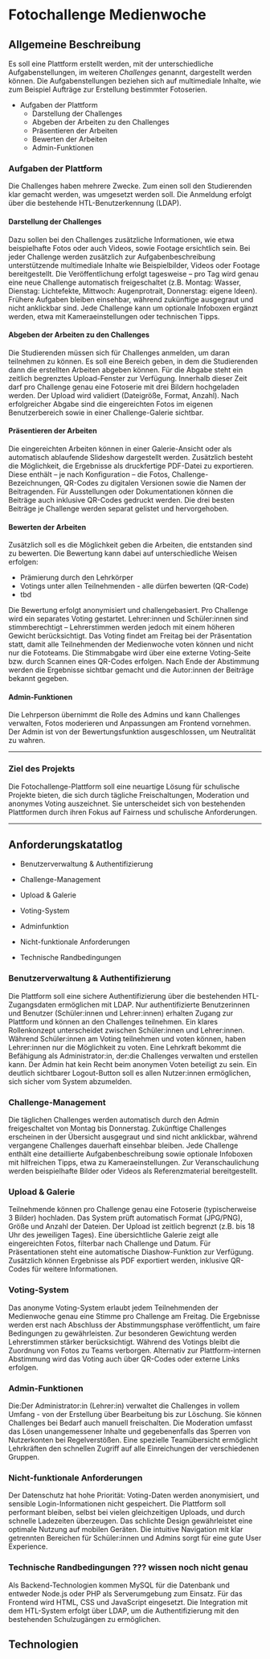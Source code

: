 # Fotochallenge Medienwoche
 
## **Allgemeine Beschreibung**
 
Es soll eine Plattform erstellt werden, mit der unterschiedliche Aufgabenstellungen, im weiteren *Challenges* genannt, dargestellt werden können. Die Aufgabenstellungen beziehen sich auf multimediale Inhalte, wie zum Beispiel Aufträge zur Erstellung bestimmter Fotoserien.
 
- Aufgaben der Plattform
    - Darstellung der Challenges
    - Abgeben der Arbeiten zu den Challenges
    - Präsentieren der Arbeiten
    - Bewerten der Arbeiten
    - Admin-Funktionen

 
### Aufgaben der Plattform
Die Challenges haben mehrere Zwecke. Zum einen soll den Studierenden klar gemacht werden, was umgesetzt werden soll. Die Anmeldung erfolgt über die bestehende HTL-Benutzerkennung (LDAP).
 
#### Darstellung der Challenges
Dazu sollen bei den Challenges zusätzliche Informationen, wie etwa beispielhafte Fotos oder auch Videos, sowie Footage ersichtlich sein. Bei jeder Challenge werden zusätzlich zur Aufgabenbeschreibung unterstützende multimediale Inhalte wie Beispielbilder, Videos oder Footage bereitgestellt. Die Veröffentlichung erfolgt tagesweise – pro Tag wird genau eine neue Challenge automatisch freigeschaltet (z.B. Montag: Wasser, Dienstag: Lichtefekte, Mittwoch: Augenprotrait, Donnerstag: eigene Ideen). Frühere Aufgaben bleiben einsehbar, während zukünftige ausgegraut und nicht anklickbar sind. Jede Challenge kann um optionale Infoboxen ergänzt werden, etwa mit Kameraeinstellungen oder technischen Tipps.
 
#### Abgeben der Arbeiten zu den Challenges
Die Studierenden müssen sich für Challenges anmelden, um daran teilnehmen zu können. Es soll eine Bereich geben, in dem die Studierenden dann die erstellten Arbeiten abgeben können. Für die Abgabe steht ein zeitlich begrenztes Upload-Fenster zur Verfügung. Innerhalb dieser Zeit darf pro Challenge genau eine Fotoserie mit drei Bildern hochgeladen werden. Der Upload wird validiert (Dateigröße, Format, Anzahl). Nach erfolgreicher Abgabe sind die eingereichten Fotos im eigenen Benutzerbereich sowie in einer Challenge-Galerie sichtbar.
 
 
 
#### Präsentieren der Arbeiten
Die eingereichten Arbeiten können in einer Galerie-Ansicht oder als automatisch ablaufende Slideshow dargestellt werden. Zusätzlich besteht die Möglichkeit, die Ergebnisse als druckfertige PDF-Datei zu exportieren. Diese enthält – je nach Konfiguration – die Fotos, Challenge-Bezeichnungen, QR-Codes zu digitalen Versionen sowie die Namen der Beitragenden. Für Ausstellungen oder Dokumentationen können die Beiträge auch inklusive QR-Codes gedruckt werden. Die drei besten Beiträge je Challenge werden separat gelistet und hervorgehoben.
 
#### Bewerten der Arbeiten
Zusätzlich soll es die Möglichkeit geben die Arbeiten, die entstanden sind zu bewerten. Die Bewertung kann dabei auf unterschiedliche Weisen erfolgen:
 
- Prämierung durch den Lehrkörper
- Votings unter allen Teilnehmenden - alle dürfen bewerten (QR-Code)
- tbd
 
Die Bewertung erfolgt anonymisiert und challengebasiert. Pro Challenge wird ein separates Voting gestartet. Lehrer:innen und Schüler:innen sind stimmberechtigt – Lehrerstimmen werden jedoch mit einem höheren Gewicht berücksichtigt. Das Voting findet am Freitag bei der Präsentation statt, damit alle Teilnehmenden der Medienwoche voten können und nicht nur die Fototeams. Die Stimmabgabe wird über eine externe Voting-Seite bzw. durch Scannen eines QR-Codes erfolgen. Nach Ende der Abstimmung werden die Ergebnisse sichtbar gemacht und die Autor:innen der Beiträge bekannt gegeben.
 
#### Admin-Funktionen
Die Lehrperson übernimmt die Rolle des Admins und kann Challenges verwalten, Fotos moderieren und Anpassungen am Frontend vornehmen. Der Admin ist von der Bewertungsfunktion ausgeschlossen, um Neutralität zu wahren.
 
 --- 

### Ziel des Projekts
Die Fotochallenge-Plattform soll eine neuartige Lösung für schulische Projekte bieten, die sich durch tägliche Freischaltungen, Moderation und anonymes Voting auszeichnet. Sie unterscheidet sich von bestehenden Plattformen durch ihren Fokus auf Fairness und schulische Anforderungen.
 
 ---
## **Anforderungskatatlog**
 
- Benutzerverwaltung & Authentifizierung
 
- Challenge-Management
 
- Upload & Galerie
 
- Voting-System

- Adminfunktion

- Nicht-funktionale Anforderungen

- Technische Randbedingungen



### Benutzerverwaltung & Authentifizierung
Die Plattform soll eine sichere Authentifizierung über die bestehenden HTL-Zugangsdaten ermöglichen mit LDAP. Nur authentifizierte Benutzerinnen und Benutzer (Schüler:innen und Lehrer:innen) erhalten Zugang zur Plattform und können an den Challenges teilnehmen.
Ein klares Rollenkonzept unterscheidet zwischen Schüler:innen und Lehrer:innen. Während Schüler:innen am Voting teilnehmen und voten können, haben Lehrer:innen nur die Möglichkeit zu voten. Eine Lehrkraft bekommt die Befähigung als Administrator:in, der:die  Challenges verwalten und erstellen kann. Der Admin hat kein Recht beim anonymen Voten beteiligt zu sein.
Ein deutlich sichtbarer Logout-Button soll es allen Nutzer:innen ermöglichen, sich sicher vom System abzumelden.

### Challenge-Management
Die täglichen Challenges werden automatisch  durch den Admin freigeschaltet von Montag bis Donnerstag. Zukünftige Challenges erscheinen in der Übersicht ausgegraut und sind nicht anklickbar, während vergangene Challenges dauerhaft einsehbar bleiben.
Jede Challenge enthält eine detaillierte Aufgabenbeschreibung sowie optionale Infoboxen mit hilfreichen Tipps, etwa zu Kameraeinstellungen. Zur Veranschaulichung werden beispielhafte Bilder oder Videos als Referenzmaterial bereitgestellt.

### Upload & Galerie
Teilnehmende können pro Challenge genau eine Fotoserie (typischerweise 3 Bilder) hochladen. Das System prüft automatisch Format (JPG/PNG), Größe und Anzahl der Dateien. Der Upload ist zeitlich begrenzt (z.B. bis 18 Uhr des jeweiligen Tages).
Eine übersichtliche Galerie zeigt alle eingereichten Fotos, filterbar nach Challenge und Datum. Für Präsentationen steht eine automatische Diashow-Funktion zur Verfügung. Zusätzlich können Ergebnisse als PDF exportiert werden, inklusive QR-Codes für weitere Informationen.

### Voting-System
Das anonyme Voting-System erlaubt jedem Teilnehmenden der Medienwoche genau eine Stimme pro Challenge am Freitag. Die Ergebnisse werden erst nach Abschluss der Abstimmungsphase veröffentlicht, um faire Bedingungen zu gewährleisten.
Zur besonderen Gewichtung werden Lehrerstimmen stärker berücksichtigt. Während des Votings bleibt die Zuordnung von Fotos zu Teams verborgen. Alternativ zur Plattform-internen Abstimmung wird das Voting auch über QR-Codes oder externe Links erfolgen.

### Admin-Funktionen
Die:Der Administrator:in (Lehrer:in) verwaltet die Challenges in vollem Umfang - von der Erstellung über Bearbeitung bis zur Löschung. Sie können Challenges bei Bedarf auch manuell freischalten.
Die Moderation umfasst das Lösen unangemessener Inhalte und gegebenenfalls das Sperren von Nutzerkonten bei Regelverstößen. Eine spezielle Teamübersicht ermöglicht Lehrkräften den schnellen Zugriff auf alle Einreichungen der verschiedenen Gruppen.

### Nicht-funktionale Anforderungen
Der Datenschutz hat hohe Priorität: Voting-Daten werden anonymisiert, und sensible Login-Informationen nicht gespeichert. Die Plattform soll performant bleiben, selbst bei vielen gleichzeitigen Uploads, und durch schnelle Ladezeiten überzeugen.
Das schlichte Design gewährleistet eine optimale Nutzung auf mobilen Geräten. Die intuitive Navigation mit klar getrennten Bereichen für Schüler:innen und Admins sorgt für eine gute User Experience.

### Technische Randbedingungen ??? wissen noch nicht genau
Als Backend-Technologien kommen MySQL für die Datenbank und entweder Node.js oder PHP als Serverumgebung zum Einsatz. Für das Frontend wird HTML, CSS und JavaScript eingesetzt.
Die Integration mit dem HTL-System erfolgt über LDAP, um die Authentifizierung mit den bestehenden Schulzugängen zu ermöglichen. 
 
 
 
## **Technologien**